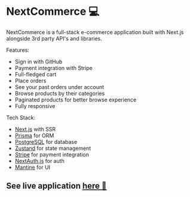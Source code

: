 # NextCommerce 💻

NextCommerce is a full-stack e-commerce application built with Next.js alongside 3rd party API's and libraries. 

Features:
- Sign in with GitHub
- Payment integration with Stripe
- Full-fledged cart
- Place orders
- See your past orders under account
- Browse products by their categories
- Paginated products for better browse experience
- Fully responsive

Tech Stack:
- [Next.js](https://nextjs.org/) with SSR
- [Prisma](https://www.prisma.io/) for ORM
- [PostgreSQL](https://www.postgresql.org/) for database
- [Zustand](https://github.com/pmndrs/zustand) for state management
- [Stripe](https://stripe.com/) for payment integration
- [NextAuth.js](https://next-auth.js.org/) for auth
- [Mantine](https://mantine.dev/) for UI

## See live application [here 🚀](https://next-commerce-theta-pink.vercel.app/)
